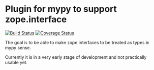 # Plugin for mypy to support zope.interface

[![Build Status](https://travis-ci.org/Shoobx/mypy-zope.svg?branch=master)](https://travis-ci.org/Shoobx/mypy-zope)
[![Coverage Status](https://coveralls.io/repos/github/Shoobx/mypy-zope/badge.svg)](https://coveralls.io/github/Shoobx/mypy-zope)

The goal is to be able to make zope interfaces to be treated as types in mypy
sense.

Currently it is in a very early stage of development and not practically usable
yet.
